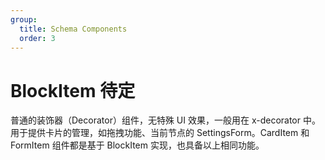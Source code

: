 ```yaml
---
group:
  title: Schema Components
  order: 3
---
```


# BlockItem <Badge>待定</Badge>

普通的装饰器（Decorator）组件，无特殊 UI 效果，一般用在 x-decorator 中。用于提供卡片的管理，如拖拽功能、当前节点的 SettingsForm。CardItem 和 FormItem 组件都是基于 BlockItem 实现，也具备以上相同功能。

<code src="./demos/demo1.tsx"></code>
